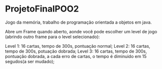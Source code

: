 # ProjetoFinalPOO2
Jogo da memória, trabalho de programação orientada a objetos em java.

Abre um Frame quando aberto, aonde você pode escolher um level de jogo 
(abrindo outro frame para o level selecionado):

Level 1: 16 cartas, tempo de 300s, pontuação normal;
Level 2: 16 cartas, tempo de 300s, potuação dobrada;
Level 3: 16 cartas, tempo de 300s, pontuação dobrada, a cada erro de cartas, o tempo é diminuido em 15 segudos(a ser mudado);
